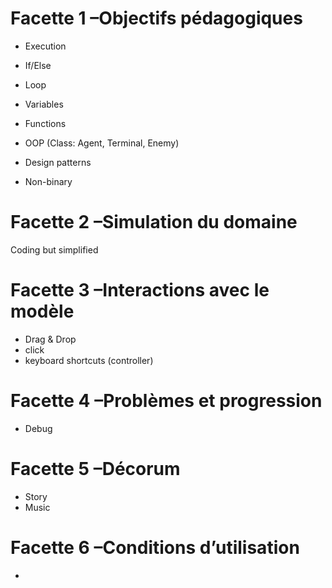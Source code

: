 # Facette 1 –Objectifs pédagogiques
- Execution
- If/Else
- Loop
- Variables
- Functions
- OOP (Class: Agent, Terminal, Enemy)
- Design patterns

- Non-binary

# Facette 2 –Simulation du domaine
Coding but simplified

# Facette 3 –Interactions avec le modèle
- Drag & Drop
- click 
- keyboard shortcuts (controller)

# Facette 4 –Problèmes et progression
- Debug

# Facette 5 –Décorum
- Story
- Music

# Facette 6 –Conditions d’utilisation
- 